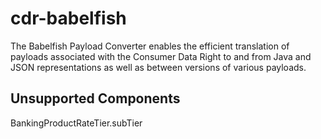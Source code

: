# cdr-babelfish
The Babelfish Payload Converter enables the efficient translation of payloads associated with the Consumer Data Right to and from Java and JSON representations as well as between versions of various payloads.

## Unsupported Components
BankingProductRateTier.subTier